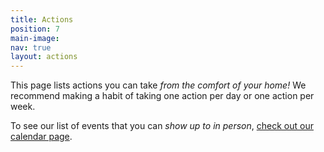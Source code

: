 ```yaml
---
title: Actions
position: 7
main-image: 
nav: true
layout: actions
---
```


This page lists actions you can take _from the comfort of your home!_ We recommend making a habit of taking one action per day or one action per week.

To see our list of events that you can _show up to in person_, [check out our calendar page](/calendar).